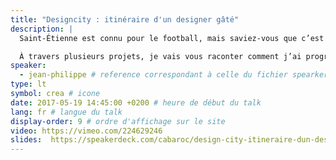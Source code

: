 ```yaml
---
title: "Designcity : itinéraire d'un designer gâté"
description: |
  Saint-Étienne est connu pour le football, mais saviez-vous que c’est aussi la ville du design ? En ce qui me concerne, c’est la ville que j’ai longtemps adoré détester, mais qui a façonné le designer que je suis aujourd’hui.

  À travers plusieurs projets, je vais vous raconter comment j’ai progressivement adopté une ville qui est devenu pour moi l'endroit idéal pour exercer ma profession.
speaker:
  - jean-philippe # reference correspondant à celle du fichier spearkers dans _data
type: lt
symbol: crea # icone
date: 2017-05-19 14:45:00 +0200 # heure de début du talk
lang: fr # langue du talk
display-order: 9 # ordre d'affichage sur le site
video: https://vimeo.com/224629246
slides:  https://speakerdeck.com/cabaroc/design-city-itineraire-dun-designer-gate
---
```

